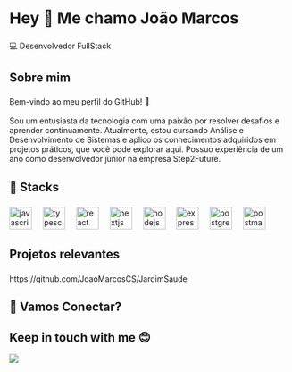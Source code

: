 <h1 align="left">Hey 👋 Me chamo João Marcos</h1>

###

<p align="left">💻 Desenvolvedor FullStack</p>

###

<h2 align="left">Sobre mim</h2>

###

<p align="left">Bem-vindo ao meu perfil do GitHub! 🚀<br><br>Sou um entusiasta da tecnologia com uma paixão por resolver desafios e aprender continuamente. Atualmente, estou cursando Análise e Desenvolvimento de Sistemas e aplico os conhecimentos adquiridos em projetos práticos, que você pode explorar aqui. Possuo experiência de um ano como desenvolvedor júnior na empresa Step2Future.</p>

###

<h2 align="left">🎯 Stacks</h2>

###

<div align="left">
  <img src="https://cdn.jsdelivr.net/gh/devicons/devicon/icons/javascript/javascript-original.svg" height="40" alt="javascript logo"  />
  <img width="12" />
  <img src="https://cdn.jsdelivr.net/gh/devicons/devicon/icons/typescript/typescript-original.svg" height="40" alt="typescript logo"  />
  <img width="12" />
  <img src="https://cdn.jsdelivr.net/gh/devicons/devicon/icons/react/react-original.svg" height="40" alt="react logo"  />
  <img width="12" />
  <img src="https://cdn.jsdelivr.net/gh/devicons/devicon/icons/nextjs/nextjs-original.svg" height="40" alt="nextjs logo"  />
  <img width="12" />
  <img src="https://cdn.jsdelivr.net/gh/devicons/devicon/icons/nodejs/nodejs-original.svg" height="40" alt="nodejs logo"  />
  <img width="12" />
  <img src="https://skillicons.dev/icons?i=express" height="40" alt="express logo"  />
  <img width="12" />
  <img src="https://skillicons.dev/icons?i=postgres" height="40" alt="postgresql logo"  />
  <img width="12" />
  <img src="https://skillicons.dev/icons?i=postman" height="40" alt="postman logo"  />
</div>

###

<h2 align="left">Projetos relevantes</h2>

###

<p align="left">https://github.com/JoaoMarcosCS/JardimSaude</p>

###

<h2 align="left">🤝 Vamos Conectar?</h2>

###

<p align="left"></p>

###

## Keep in touch with me 😊
<a href="https://www.linkedin.com/in/jo%C3%A3o-marcos-c%C3%A2ndido-da-silva-58b29227a/">
<img src="https://img.shields.io/badge/LinkedIn-0077B5?style=for-the-badge&logo=linkedin&logoColor=white" />
</a>

<br />
<br />
